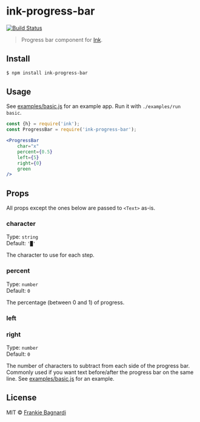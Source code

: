# ink-progress-bar

[![Build Status](https://travis-ci.org/brigand/ink-progress-bar.svg?branch=master)](https://travis-ci.org/brigand/ink-progress-bar)

> Progress bar component for [Ink](https://github.com/vadimdemedes/ink).


## Install

```sh
$ npm install ink-progress-bar
```

## Usage

See [examples/basic.js](examples/basic.js) for an example app. Run it with `./examples/run basic`.

```jsx
const {h} = require('ink');
const ProgressBar = require('ink-progress-bar');

<ProgressBar
	char="x"
	percent={0.5}
	left={5}
	right={0}
	green
/>
```

## Props

All props except the ones below are passed to `<Text>` as-is.

### character

Type: `string`<br>
Default: `'█'`

The character to use for each step.

### percent

Type: `number`<br>
Default: `0`

The percentage (between 0 and 1) of progress.

### left
### right

Type: `number`<br>
Default: `0`

The number of characters to subtract from each side of the progress bar. Commonly used if you want text before/after the progress bar on the same line. See [examples/basic.js](examples/basic.js) for an example.


## License

MIT © [Frankie Bagnardi](https://github.com/brigand)
